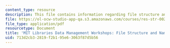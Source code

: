 ```yaml
---
content_type: resource
description: This file contains information regarding file structure and naming.
file: https://ol-ocw-studio-app-qa.s3.amazonaws.com/courses/res-str-002-data-management-spring-2016/713d2cb32819f2b195e63063f87d5b56_MITRES_STR_002S16_FileStrc.pdf
file_type: application/pdf
resourcetype: Document
title: 'MIT Libraries Data Management Workshops: File Structure and Naming'
uid: 713d2cb3-2819-f2b1-95e6-3063f87d5b56
---
```

